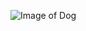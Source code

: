 ![Image of Dog](https://post.medicalnewstoday.com/wp-content/uploads/sites/3/2020/02/322868_1100-1100x628.jpg)
